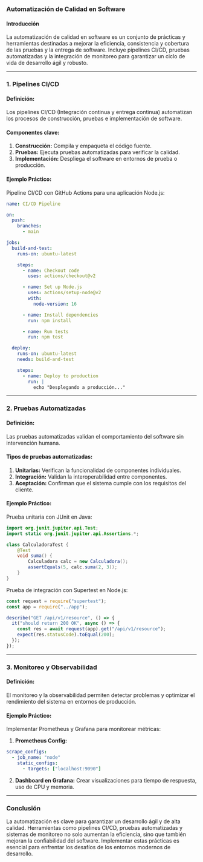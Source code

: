 ### **Automatización de Calidad en Software**

#### **Introducción**
La automatización de calidad en software es un conjunto de prácticas y herramientas destinadas a mejorar la eficiencia, consistencia y cobertura de las pruebas y la entrega de software. Incluye pipelines CI/CD, pruebas automatizadas y la integración de monitoreo para garantizar un ciclo de vida de desarrollo ágil y robusto.

---

### **1. Pipelines CI/CD**

#### **Definición:**
Los pipelines CI/CD (Integración continua y entrega continua) automatizan los procesos de construcción, pruebas e implementación de software.

#### **Componentes clave:**
1. **Construcción:** Compila y empaqueta el código fuente.
2. **Pruebas:** Ejecuta pruebas automatizadas para verificar la calidad.
3. **Implementación:** Despliega el software en entornos de prueba o producción.

#### **Ejemplo Práctico:**
Pipeline CI/CD con GitHub Actions para una aplicación Node.js:
```yaml
name: CI/CD Pipeline

on:
  push:
    branches:
      - main

jobs:
  build-and-test:
    runs-on: ubuntu-latest

    steps:
      - name: Checkout code
        uses: actions/checkout@v2

      - name: Set up Node.js
        uses: actions/setup-node@v2
        with:
          node-version: 16

      - name: Install dependencies
        run: npm install

      - name: Run tests
        run: npm test

  deploy:
    runs-on: ubuntu-latest
    needs: build-and-test

    steps:
      - name: Deploy to production
        run: |
          echo "Desplegando a producción..."
```

---

### **2. Pruebas Automatizadas**

#### **Definición:**
Las pruebas automatizadas validan el comportamiento del software sin intervención humana.

#### **Tipos de pruebas automatizadas:**
1. **Unitarias:** Verifican la funcionalidad de componentes individuales.
2. **Integración:** Validan la interoperabilidad entre componentes.
3. **Aceptación:** Confirman que el sistema cumple con los requisitos del cliente.

#### **Ejemplo Práctico:**
Prueba unitaria con JUnit en Java:
```java
import org.junit.jupiter.api.Test;
import static org.junit.jupiter.api.Assertions.*;

class CalculadoraTest {
    @Test
    void suma() {
        Calculadora calc = new Calculadora();
        assertEquals(5, calc.suma(2, 3));
    }
}
```

Prueba de integración con Supertest en Node.js:
```javascript
const request = require("supertest");
const app = require("../app");

describe("GET /api/v1/resource", () => {
  it("should return 200 OK", async () => {
    const res = await request(app).get("/api/v1/resource");
    expect(res.statusCode).toEqual(200);
  });
});
```

---

### **3. Monitoreo y Observabilidad**

#### **Definición:**
El monitoreo y la observabilidad permiten detectar problemas y optimizar el rendimiento del sistema en entornos de producción.

#### **Ejemplo Práctico:**
Implementar Prometheus y Grafana para monitorear métricas:
1. **Prometheus Config:**
```yaml
scrape_configs:
  - job_name: "node"
    static_configs:
      - targets: ["localhost:9090"]
```

2. **Dashboard en Grafana:**
Crear visualizaciones para tiempo de respuesta, uso de CPU y memoria.

---

### **Conclusión**
La automatización es clave para garantizar un desarrollo ágil y de alta calidad. Herramientas como pipelines CI/CD, pruebas automatizadas y sistemas de monitoreo no solo aumentan la eficiencia, sino que también mejoran la confiabilidad del software. Implementar estas prácticas es esencial para enfrentar los desafíos de los entornos modernos de desarrollo.

